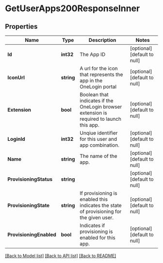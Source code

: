 # GetUserApps200ResponseInner

## Properties
Name | Type | Description | Notes
------------ | ------------- | ------------- | -------------
**Id** | **int32** | The App ID | [optional] [default to null]
**IconUrl** | **string** | A url for the icon that represents the app in the OneLogin portal | [optional] [default to null]
**Extension** | **bool** | Boolean that indicates if the OneLogin browser extension is required to launch this app. | [optional] [default to null]
**LoginId** | **int32** | Unqiue identifier for this user and app combination. | [optional] [default to null]
**Name** | **string** | The name of the app. | [optional] [default to null]
**ProvisioningStatus** | **string** |  | [optional] [default to null]
**ProvisioningState** | **string** | If provisioning is enabled this indicates the state of provisioning for the given user. | [optional] [default to null]
**ProvisioningEnabled** | **bool** | Indicates if provisioning is enabled for this app. | [optional] [default to null]

[[Back to Model list]](../README.md#documentation-for-models) [[Back to API list]](../README.md#documentation-for-api-endpoints) [[Back to README]](../README.md)

